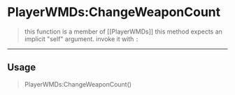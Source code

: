 # PlayerWMDs:ChangeWeaponCount
> this function is a member of [[PlayerWMDs]]
> this method expects an implicit "self" argument. invoke it with `:`
-----
## Usage
> PlayerWMDs:ChangeWeaponCount()
